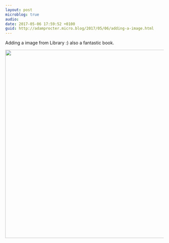 ```yaml
---
layout: post
microblog: true
audio: 
date: 2017-05-06 17:59:52 +0100
guid: http://adamprocter.micro.blog/2017/05/06/adding-a-image.html
---
```

Adding a image from Library :) also a fantastic book. 

<img src="http://adamprocter.micro.blog/uploads/2017/b1a03daf1e.jpg" width="600" height="600" style="height: auto" />
